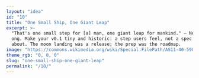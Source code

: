 ```yaml
---
layout: "idea"
id: "10"
title: "One Small Ship, One Giant Leap"
excerpt: >-
  "That's one small step for [a] man, one giant leap for mankind." — Neil Armstr
  ong. Make your v0.1 tiny and historic: a step users feel, not a spec you brag 
  about. The moon landing was a release; the prep was the roadmap.
image: "https://commons.wikimedia.org/wiki/Special:FilePath/AS11-40-5903_-_Buzz_Aldrin_by_Neil_Armstrong_(full_frame).jpg"
theme_rgb: "0, 0, 0"
slug: "one-small-ship-one-giant-leap"
permalink: "/10/"
---
```

<!-- TODO: Paste the full body content for this idea here. -->

